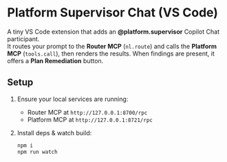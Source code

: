 # Platform Supervisor Chat (VS Code)

A tiny VS Code extension that adds an **@platform.supervisor** Copilot Chat participant.  
It routes your prompt to the **Router MCP** (`nl.route`) and calls the **Platform MCP** (`tools.call`), then renders the results. When findings are present, it offers a **Plan Remediation** button.

## Setup

1. Ensure your local services are running:
   - Router MCP at `http://127.0.0.1:8700/rpc`
   - Platform MCP at `http://127.0.0.1:8721/rpc`

2. Install deps & watch build:
   ```bash
   npm i
   npm run watch